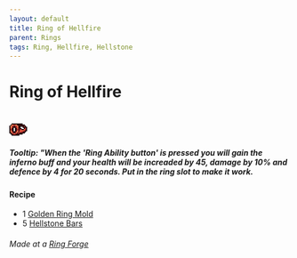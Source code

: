 ```yaml
---
layout: default
title: Ring of Hellfire
parent: Rings
tags: Ring, Hellfire, Hellstone
---
```


# Ring of Hellfire
#
![Icon](https://raw.githubusercontent.com/RickLugtigheid/SupernovaMod/main/Items/Accessories/Rings/RingOfHellfire.png)

##### Tooltip: *"When the 'Ring Ability button' is pressed you will gain the inferno buff and your health will be increaded by 45, damage by 10% and defence by 4 for 20 seconds. Put in the ring slot to make it work.*

#### Recipe
- 1 [Golden Ring Mold](https://ricklugtigheid.github.io/SupernovaMod/docs/items/materials/golden_ring_mold)
- 5 [Hellstone Bars](https://terraria.fandom.com/wiki/Hellstone_Bar)

###### Made at a [Ring Forge](https://ricklugtigheid.github.io/SupernovaMod/docs/items/tiles/ring_forge)
